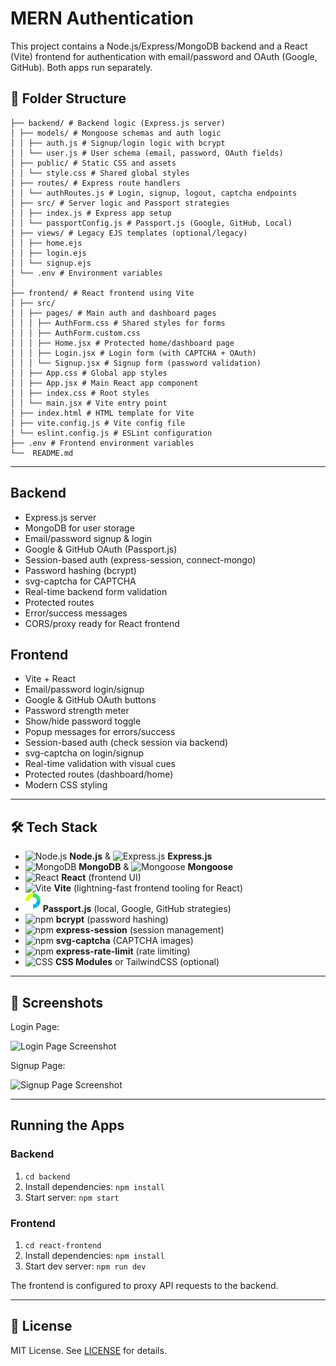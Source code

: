 # MERN Authentication

This project contains a Node.js/Express/MongoDB backend and a React (Vite) frontend for authentication with email/password and OAuth (Google, GitHub). Both apps run separately.

## 📁 Folder Structure
```
├── backend/ # Backend logic (Express.js server)
│ ├── models/ # Mongoose schemas and auth logic
│ │ ├── auth.js # Signup/login logic with bcrypt
│ │ └── user.js # User schema (email, password, OAuth fields)
│ ├── public/ # Static CSS and assets
│ │ └── style.css # Shared global styles
│ ├── routes/ # Express route handlers
│ │ └── authRoutes.js # Login, signup, logout, captcha endpoints
│ ├── src/ # Server logic and Passport strategies
│ │ ├── index.js # Express app setup
│ │ └── passportConfig.js # Passport.js (Google, GitHub, Local)
│ ├── views/ # Legacy EJS templates (optional/legacy)
│ │ ├── home.ejs
│ │ ├── login.ejs
│ │ └── signup.ejs
│ └── .env # Environment variables
│
├── frontend/ # React frontend using Vite
│ ├── src/
│ │ ├── pages/ # Main auth and dashboard pages
│ │ │ ├── AuthForm.css # Shared styles for forms
│ │ │ ├── AuthForm.custom.css
│ │ │ ├── Home.jsx # Protected home/dashboard page
│ │ │ ├── Login.jsx # Login form (with CAPTCHA + OAuth)
│ │ │ └── Signup.jsx # Signup form (password validation)
│ │ ├── App.css # Global app styles
│ │ ├── App.jsx # Main React app component
│ │ ├── index.css # Root styles
│ │ └── main.jsx # Vite entry point
│ ├── index.html # HTML template for Vite
│ ├── vite.config.js # Vite config file
│ └── eslint.config.js # ESLint configuration
├── .env # Frontend environment variables
└──  README.md 
```

---

## Backend
- Express.js server
- MongoDB for user storage
- Email/password signup & login
- Google & GitHub OAuth (Passport.js)
- Session-based auth (express-session, connect-mongo)
- Password hashing (bcrypt)
- svg-captcha for CAPTCHA
- Real-time backend form validation
- Protected routes
- Error/success messages
- CORS/proxy ready for React frontend

## Frontend
- Vite + React
- Email/password login/signup
- Google & GitHub OAuth buttons
- Password strength meter
- Show/hide password toggle
- Popup messages for errors/success
- Session-based auth (check session via backend)
- svg-captcha on login/signup
- Real-time validation with visual cues
- Protected routes (dashboard/home)
- Modern CSS styling

---

## 🛠️ Tech Stack

- <img src="https://cdn.jsdelivr.net/gh/devicons/devicon/icons/nodejs/nodejs-original.svg" alt="Node.js" width="24"/> **Node.js** & <img src="https://cdn.jsdelivr.net/gh/devicons/devicon/icons/express/express-original.svg" alt="Express.js" width="24"/> **Express.js**
- <img src="https://cdn.jsdelivr.net/gh/devicons/devicon/icons/mongodb/mongodb-original.svg" alt="MongoDB" width="24"/> **MongoDB** & <img src="https://cdn.jsdelivr.net/gh/devicons/devicon/icons/mongoose/mongoose-original.svg" alt="Mongoose" width="24"/> **Mongoose**
- <img src="https://cdn.jsdelivr.net/gh/devicons/devicon/icons/react/react-original.svg" alt="React" width="24"/> **React** (frontend UI)
- <img src="https://vitejs.dev/logo.svg" alt="Vite" width="24"/> **Vite** (lightning-fast frontend tooling for React)
- <img src="https://github.com/patil-prajwal/Tech-Stack-Icons/blob/main/Icons/passport.svg" alt="Passport.js" width="24"/> **Passport.js** (local, Google, GitHub strategies)
- <img src="https://cdn.jsdelivr.net/gh/devicons/devicon/icons/npm/npm-original-wordmark.svg" alt="npm" width="24"/> **bcrypt** (password hashing)
- <img src="https://cdn.jsdelivr.net/gh/devicons/devicon/icons/npm/npm-original-wordmark.svg" alt="npm" width="24"/> **express-session** (session management)
- <img src="https://cdn.jsdelivr.net/gh/devicons/devicon/icons/npm/npm-original-wordmark.svg" alt="npm" width="24"/> **svg-captcha** (CAPTCHA images)
- <img src="https://cdn.jsdelivr.net/gh/devicons/devicon/icons/npm/npm-original-wordmark.svg" alt="npm" width="24"/> **express-rate-limit** (rate limiting)
- <img src="https://cdn.jsdelivr.net/gh/devicons/devicon/icons/css3/css3-original.svg" alt="CSS" width="24"/> **CSS Modules** or TailwindCSS (optional)

---

## 📸 Screenshots

Login Page: 

![Login Page Screenshot](https://github.com/user-attachments/assets/17a83faf-cacc-4c25-a88c-63d3684bfc86)

Signup Page:

![Signup Page Screenshot](https://github.com/user-attachments/assets/6638ffe3-b708-41c7-a6e2-3474b5db4f86)

---

## Running the Apps

### Backend
1. `cd backend`
2. Install dependencies: `npm install`
3. Start server: `npm start`

### Frontend
1. `cd react-frontend`
2. Install dependencies: `npm install`
3. Start dev server: `npm run dev`

The frontend is configured to proxy API requests to the backend.

---

## 📝 License

MIT License. See [LICENSE](LICENSE) for details.
